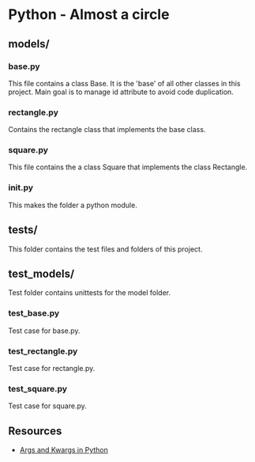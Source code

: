 # Python - Almost a circle
## models/
### base.py
This file contains a class Base. It is the 'base' of all other classes in this project. Main goal is to manage id attribute to avoid code duplication.
### rectangle.py
Contains the rectangle class that implements the base class.
### square.py
This file contains the a class Square that implements the class Rectangle.
### init.py
This makes the folder a python module.

## tests/
This folder contains the test files and folders of this project.

## test_models/
Test folder contains unittests for the model folder.
### test_base.py
Test case for base.py.
### test_rectangle.py
Test case for rectangle.py.
### test_square.py
Test case for square.py.

## Resources
- [Args and Kwargs in Python](https://yasoob.me/2013/08/04/args-and-kwargs-in-python-explained/)
